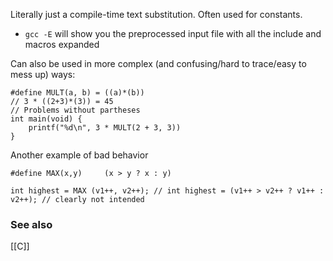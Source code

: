 Literally just a compile-time text substitution. Often used for constants.
* `gcc -E` will show you the preprocessed input file with all the include and macros expanded

Can also be used in more complex (and confusing/hard to trace/easy to mess up) ways:
```
#define MULT(a, b) = ((a)*(b))
// 3 * ((2+3)*(3)) = 45
// Problems without partheses
int main(void) {
	printf("%d\n", 3 * MULT(2 + 3, 3))
}
```

Another example of bad behavior
```
#define MAX(x,y)     (x > y ? x : y)
```
```
int highest = MAX (v1++, v2++); // int highest = (v1++ > v2++ ? v1++ : v2++); // clearly not intended
```
### See also
[[C]]